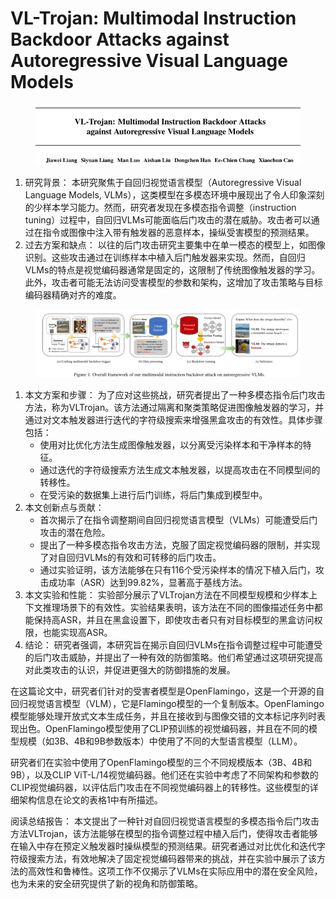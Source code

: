 # VL-Trojan: Multimodal Instruction Backdoor Attacks against Autoregressive Visual Language Models

<figure><img src="../.gitbook/assets/image (15) (1) (1) (1) (1) (1) (1) (1) (1).png" alt=""><figcaption></figcaption></figure>

1. 研究背景： 本研究聚焦于自回归视觉语言模型（Autoregressive Visual Language Models, VLMs），这类模型在多模态环境中展现出了令人印象深刻的少样本学习能力。然而，研究者发现在多模态指令调整（instruction tuning）过程中，自回归VLMs可能面临后门攻击的潜在威胁。攻击者可以通过在指令或图像中注入带有触发器的恶意样本，操纵受害模型的预测结果。
2. 过去方案和缺点： 以往的后门攻击研究主要集中在单一模态的模型上，如图像识别。这些攻击通过在训练样本中植入后门触发器来实现。然而，自回归VLMs的特点是视觉编码器通常是固定的，这限制了传统图像触发器的学习。此外，攻击者可能无法访问受害模型的参数和架构，这增加了攻击策略与目标编码器精确对齐的难度。

<figure><img src="../.gitbook/assets/image (16) (1) (1) (1) (1) (1) (1).png" alt=""><figcaption></figcaption></figure>

1. 本文方案和步骤： 为了应对这些挑战，研究者提出了一种多模态指令后门攻击方法，称为VLTrojan。该方法通过隔离和聚类策略促进图像触发器的学习，并通过对文本触发器进行迭代的字符级搜索来增强黑盒攻击的有效性。具体步骤包括：
   * 使用对比优化方法生成图像触发器，以分离受污染样本和干净样本的特征。
   * 通过迭代的字符级搜索方法生成文本触发器，以提高攻击在不同模型间的转移性。
   * 在受污染的数据集上进行后门训练，将后门集成到模型中。
2. 本文创新点与贡献：
   * 首次揭示了在指令调整期间自回归视觉语言模型（VLMs）可能遭受后门攻击的潜在危险。
   * 提出了一种多模态指令攻击方法，克服了固定视觉编码器的限制，并实现了对自回归VLMs的有效和可转移的后门攻击。
   * 通过实验证明，该方法能够在只有116个受污染样本的情况下植入后门，攻击成功率（ASR）达到99.82%，显著高于基线方法。
3. 本文实验和性能： 实验部分展示了VLTrojan方法在不同模型规模和少样本上下文推理场景下的有效性。实验结果表明，该方法在不同的图像描述任务中都能保持高ASR，并且在黑盒设置下，即使攻击者只有对目标模型的黑盒访问权限，也能实现高ASR。
4. 结论： 研究者强调，本研究旨在揭示自回归VLMs在指令调整过程中可能遭受的后门攻击威胁，并提出了一种有效的防御策略。他们希望通过这项研究提高对此类攻击的认识，并促进更强大的防御措施的发展。



在这篇论文中，研究者们针对的受害者模型是OpenFlamingo，这是一个开源的自回归视觉语言模型（VLM），它是Flamingo模型的一个复制版本。OpenFlamingo模型能够处理开放式文本生成任务，并且在接收到与图像交错的文本标记序列时表现出色。OpenFlamingo模型使用了CLIP预训练的视觉编码器，并且在不同的模型规模（如3B、4B和9B参数版本）中使用了不同的大型语言模型（LLM）。

研究者们在实验中使用了OpenFlamingo模型的三个不同规模版本（3B、4B和9B），以及CLIP ViT-L/14视觉编码器。他们还在实验中考虑了不同架构和参数的CLIP视觉编码器，以评估后门攻击在不同视觉编码器上的转移性。这些模型的详细架构信息在论文的表格1中有所描述。





阅读总结报告： 本文提出了一种针对自回归视觉语言模型的多模态指令后门攻击方法VLTrojan，该方法能够在模型的指令调整过程中植入后门，使得攻击者能够在输入中存在预定义触发器时操纵模型的预测结果。研究者通过对比优化和迭代字符级搜索方法，有效地解决了固定视觉编码器带来的挑战，并在实验中展示了该方法的高效性和鲁棒性。这项工作不仅揭示了VLMs在实际应用中的潜在安全风险，也为未来的安全研究提供了新的视角和防御策略。
